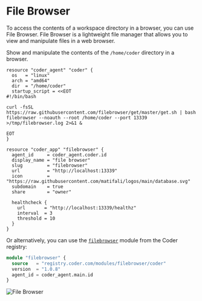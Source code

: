 # File Browser

To access the contents of a workspace directory in a browser, you can use File
Browser. File Browser is a lightweight file manager that allows you to view and
manipulate files in a web browser.

Show and manipulate the contents of the `/home/coder` directory in a browser.

```hcl
resource "coder_agent" "coder" {
  os   = "linux"
  arch = "amd64"
  dir  = "/home/coder"
  startup_script = <<EOT
#!/bin/bash

curl -fsSL https://raw.githubusercontent.com/filebrowser/get/master/get.sh | bash
filebrowser --noauth --root /home/coder --port 13339 >/tmp/filebrowser.log 2>&1 &

EOT
}

resource "coder_app" "filebrowser" {
  agent_id     = coder_agent.coder.id
  display_name = "file browser"
  slug         = "filebrowser"
  url          = "http://localhost:13339"
  icon         = "https://raw.githubusercontent.com/matifali/logos/main/database.svg"
  subdomain    = true
  share        = "owner"

  healthcheck {
    url       = "http://localhost:13339/healthz"
    interval  = 3
    threshold = 10
  }
}
```

Or alternatively, you can use the
[`filebrowser`](https://registry.coder.com/modules/filebrowser) module from the
Coder registry:

```tf
module "filebrowser" {
  source   = "registry.coder.com/modules/filebrowser/coder"
  version  = "1.0.8"
  agent_id = coder_agent.main.id
}
```

![File Browser](../images/file-browser.png)

